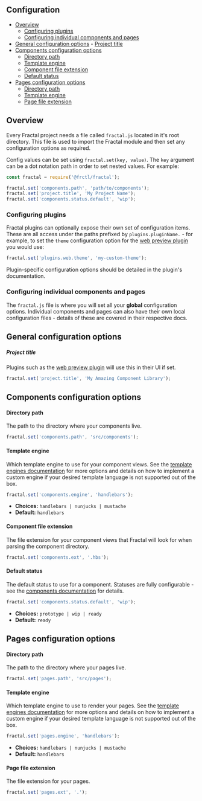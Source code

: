 ## Configuration

<!-- START doctoc generated TOC please keep comment here to allow auto update -->
<!-- DON'T EDIT THIS SECTION, INSTEAD RE-RUN doctoc TO UPDATE -->


- [Overview](#overview)
  - [Configuring plugins](#configuring-plugins)
  - [Configuring individual components and pages](#configuring-individual-components-and-pages)
- [General configuration options](#general-configuration-options)
      - [Project title](#project-title)
- [Components configuration options](#components-configuration-options)
    - [Directory path](#directory-path)
    - [Template engine](#template-engine)
    - [Component file extension](#component-file-extension)
    - [Default status](#default-status)
- [Pages configuration options](#pages-configuration-options)
    - [Directory path](#directory-path-1)
    - [Template engine](#template-engine-1)
    - [Page file extension](#page-file-extension)

<!-- END doctoc generated TOC please keep comment here to allow auto update -->

## Overview

Every Fractal project needs a file called `fractal.js` located in it's root directory. This file is used to import the Fractal module and then set any configuration options as required.

Config values can be set using `fractal.set(key, value)`. The `key` argument can be a dot notation path in order to set nested values. For example:

```js
const fractal = require('@frctl/fractal');

fractal.set('components.path', 'path/to/components');
fractal.set('project.title', 'My Project Name');
fractal.set('components.status.default', 'wip');
```
### Configuring plugins

Fractal plugins can optionally expose their own set of configuration items. These are all access under the paths prefixed by `plugins.pluginName.` - for example, to set the `theme` configuration option for the [web preview plugin](https://github.com/frctl/web-plugin) you would use:

```js
fractal.set('plugins.web.theme', 'my-custom-theme');
```

Plugin-specific configuration options should be detailed in the plugin's documentation.

### Configuring individual components and pages

The `fractal.js` file is where you will set all your **global** configuration options. Individual components and pages can also have their own local configuration files - details of these are covered in their respective docs.

## General configuration options

##### Project title

Plugins such as the [web preview plugin](https://github.com/frctl/web-plugin) will use this in their UI if set.

```js
fractal.set('project.title', 'My Amazing Component Library');
```

## Components configuration options

#### Directory path

The path to the directory where your components live.

```js
fractal.set('components.path', 'src/components');
```

#### Template engine

Which template engine to use for your component views. See the [template engines documentation](/docs/engines/overview.md) for more options and details on how to implement a custom engine if your desired template language is not supported out of the box.

```js
fractal.set('components.engine', 'handlebars');
```
* **Choices:** `handlebars | nunjucks | mustache`
* **Default:** `handlebars`

#### Component file extension

The file extension for your component views that Fractal will look for when parsing the component directory.

```js
fractal.set('components.ext', '.hbs');
```

#### Default status

The default status to use for a component. Statuses are fully configurable - see the [components documentation](/docs/components/overview.md) for details.

```js
fractal.set('components.status.default', 'wip');
```
* **Choices:** `prototype | wip | ready`
* **Default:** `ready`

## Pages configuration options

#### Directory path

The path to the directory where your pages live.

```js
fractal.set('pages.path', 'src/pages');
```
#### Template engine

Which template engine to use to render your pages. See the [template engines documentation](/docs/engines/overview.md) for more options and details on how to implement a custom engine if your desired template language is not supported out of the box.

```js
fractal.set('pages.engine', 'handlebars');
```
* **Choices:** `handlebars | nunjucks | mustache`
* **Default:** `handlebars`

#### Page file extension

The file extension for your pages.

```js
fractal.set('pages.ext', '.');
```
